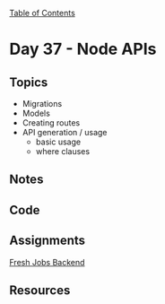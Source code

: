 [Table of Contents](/README.md)

# Day 37 - Node APIs

## Topics
* Migrations
* Models
* Creating routes
* API generation / usage
	* basic usage
	* where clauses

## Notes
<!-- More detailed notes from class, including whiteboard photos etc -->

## Code
<!-- Make sure to update the XX in the folder name if you uncomment this block-->
<!-- [Code we wrote in class today](https://github.com/TIY-Austin-Front-End-Engineering/Curriculum/tree/master/notes/day-34/code) -->

## Assignments
[Fresh Jobs Backend](https://online.theironyard.com/library/paths/115/units/1245/assignments/2201)

## Resources
